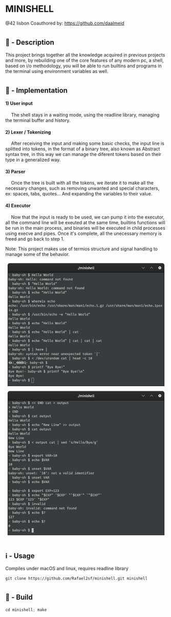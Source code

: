 #
# MINISHELL

@42 lisbon
Coauthored by: https://github.com/daalmeid

#
## 📝   - Description 
This project brings together all the knowledge acquired in previous projects and more, by rebuilding one of the core features of any modern pc, a shell, based on i/o methodology, you will be able to run builtins and programs in the terminal using environment variables as well.

#
## 📓   - Implementation

#### 1)  User input <br />
&emsp;  The shell stays in a waiting mode, using the readline library, managing the terminal buffer and history.
   
#### 2)  Lexer / Tokenizing <br />
&emsp;  After receiving the input and making some basic checks, the input line is splitted into tokens, in the format of a binary tree, also known as Abstract syntax tree, in this way we can manage the diferent tokens based on their type in a generalized way.

#### 3)  Parser <br />
&emsp;  Once the tree is built with all the tokens, we iterate it to make all the necessary changes, such as removing unwanted and special characters, ex: spaces, tabs, quotes... And expanding the variables to their value.
  
#### 4)  Executor <br />
&emsp;  Now that the input is ready to be used, we can pump it into the executor, all the command line will be exeuted at the same time, builtins functions will be run in the main process, and binaries will be executed in child processes using execve and pipes. Once it's complete, all the unecessary memory is freed and go back to step 1.

Note: This project makes use of termios structure and signal handling to manage some of the behavior.

![alt text](https://github.com/Rafael2sf/minishell/blob/main/.images/screenshot-1)
![alt text](https://github.com/Rafael2sf/minishell/blob/main/.images/screenshot-2)

#
## ℹ️   - Usage

Compiles under macOS and linux, requires readline library

~~~git
git clone https://github.com/Rafael2sf/minishell.git minishell
~~~

#
## 🔨   - Build

~~~c
cd minishell; make
~~~

